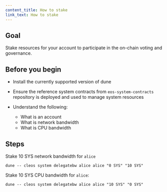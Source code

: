 ```yaml
---
content_title: How to stake
link_text: How to stake
---
```


## Goal

Stake resources for your account to participate in the on-chain voting and governance.

## Before you begin

* Install the currently supported version of dune

* Ensure the reference system contracts from `eos-system-contracts` repository is deployed and used to manage system resources

* Understand the following:
  * What is an account
  * What is network bandwidth
  * What is CPU bandwidth

## Steps

Stake 10 SYS network bandwidth for `alice`

```shell
dune -- cleos system delegatebw alice alice "0 SYS" "10 SYS"
```

Stake 10 SYS CPU bandwidth for `alice`:

```shell
dune -- cleos system delegatebw alice alice "10 SYS" "0 SYS"
```
